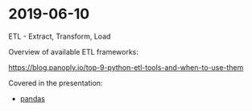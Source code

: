 # 2019-06-10

ETL - Extract, Transform, Load

Overview of available ETL frameworks:

https://blog.panoply.io/top-9-python-etl-tools-and-when-to-use-them

Covered in the presentation:
* [pandas](pandas)

